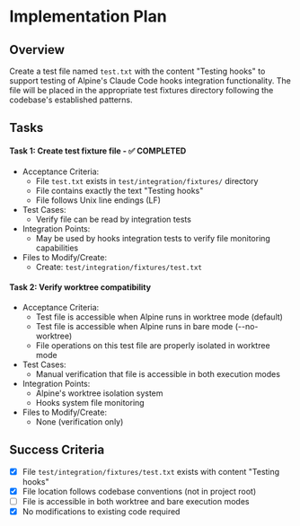 # Implementation Plan

## Overview
Create a test file named `test.txt` with the content "Testing hooks" to support testing of Alpine's Claude Code hooks integration functionality. The file will be placed in the appropriate test fixtures directory following the codebase's established patterns.

## Tasks

#### Task 1: Create test fixture file - ✅ COMPLETED
- Acceptance Criteria:
  * File `test.txt` exists in `test/integration/fixtures/` directory
  * File contains exactly the text "Testing hooks"
  * File follows Unix line endings (LF)
- Test Cases:
  * Verify file can be read by integration tests
- Integration Points:
  * May be used by hooks integration tests to verify file monitoring capabilities
- Files to Modify/Create:
  * Create: `test/integration/fixtures/test.txt`

#### Task 2: Verify worktree compatibility
- Acceptance Criteria:
  * Test file is accessible when Alpine runs in worktree mode (default)
  * Test file is accessible when Alpine runs in bare mode (--no-worktree)
  * File operations on this test file are properly isolated in worktree mode
- Test Cases:
  * Manual verification that file is accessible in both execution modes
- Integration Points:
  * Alpine's worktree isolation system
  * Hooks system file monitoring
- Files to Modify/Create:
  * None (verification only)

## Success Criteria
- [x] File `test/integration/fixtures/test.txt` exists with content "Testing hooks"
- [x] File location follows codebase conventions (not in project root)
- [ ] File is accessible in both worktree and bare execution modes
- [x] No modifications to existing code required
